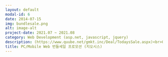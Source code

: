 ```yaml
---
layout: default
modal-id: 6
date: 2014-07-15
img: bundlesale.png
alt: image-alt
project-date: 2021.07 ~ 2021.08
category: Web Development (asp.net, javascript, jquery)
description: (https://www.quube.net/gmkt.inc/Deal/TodaysSale.aspx)<br>QSM(Qoo10 Seller Management)판매자 신청 관리 페이지에 번들세일 프로모션 신청 관련(할인정보, 신청금액, 신청일자, 프로모션 타입 등) 체크하여 페이지 개발(우선순위 3,4로 저장)<br>관리자가 등록할 수있는 백엔드 어드민 페이지도 신규 개발(우선순위 1,2로 저장)<br>번들세일 상품 등록/수정/삭제 등의 기능 웹 서비스 개발<br>번들세일 전용 잡스케줄러 생성<br>프론트에 노출 시 우선순위 순으로 랜덤처리하여 노출<br>페이지 캐싱, 메서드 캐싱 처리<br>상품 더보기 클릭 시 ajax 처리
title: PC/Mobile Web 번들세일 프로모션 (지오시스)
---
```

